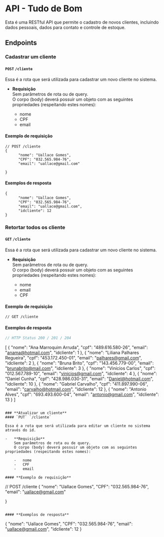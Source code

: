 # API - Tudo de Bom

Esta é uma RESTful API que permite o cadastro de novos clientes, incluindo dados pessoais, dados para contato e controle de estoque.

## **Endpoints**

### **Cadastrar um cliente**
#### `POST` `/cliente`

Essa é a rota que será utilizada para cadastrar um novo cliente no sistema.

-   **Requisição**  
    Sem parâmetros de rota ou de query.  
    O corpo (body) deverá possuir um objeto com as seguintes propriedades (respeitando estes nomes):

    -   nome
    -   CPF
    -   email

#### **Exemplo de requisição**

```
// POST /cliente
{
      "nome": "Uallace Gomes",
      "CPF": "032.565.984-76",
      "email": "uallace@gmail.com"
      
}
```

#### **Exemplos de resposta**

```
{
      "nome": "Uallace Gomes",
      "CPF": "032.565.984-76",
      "email": "uallace@gmail.com",
      "idcliente": 12
}
```

### **Retortar todos os cliente**
#### `GET` `/cliente`

Essa é a rota que será utilizada para cadastrar um novo cliente no sistema.

-   **Requisição**  
    Sem parâmetros de rota ou de query.  
    O corpo (body) deverá possuir um objeto com as seguintes propriedades (respeitando estes nomes):

    -   nome
    -   email
    -   CPF

#### **Exemplo de requisição**

```
// GET /cliente

```

#### **Exemplos de resposta**

```javascript
// HTTP Status 200 / 201 / 204

```
[
    {
        "nome": "Ana Marroquim Arruda",
        "cpf": "489.616.580-26",
        "email": "anama@hotmail.com",
        "idcliente": 1
    },
    {
        "nome": "Liliana Palhares Regueira",
        "cpf": "453.172.450-01",
        "email": "palhares@gmail.com",
        "idcliente": 2
    },
    {
        "nome": "Bruna Brito",
        "cpf": "143.456.779-00",
        "email": "brunabrito@mail.com",
        "idcliente": 3
    },
    {
        "nome": "Vinícios Carlos",
        "cpf": "012.567.789-10",
        "email": "vinicios@gmail.com",
        "idcliente": 4
    },
    {
        "nome": "Daniel Cunha",
        "cpf": "428.986.030-31",
        "email": "Daniel@hotmail.com",
        "idcliente": 10
    },
    {
        "nome": "Gabriel Carvalho",
        "cpf": "411.897.990-06",
        "email": "carvalho@hotmail.com",
        "idcliente": 12
    },
    {
        "nome": "Antonio Alves",
        "cpf": "693.493.600-04",
        "email": "antonio@gmail.com",
        "idcliente": 13
    }
] 

```
   
### **Atualizar um cliente**
#### `PUT` `/cliente`

Essa é a rota que será utilizada para editar um cliente no sistema através do id.

-   **Requisição**  
    Sem parâmetros de rota ou de query.  
    O corpo (body) deverá possuir um objeto com as seguintes propriedades (respeitando estes nomes):

    -   nome
    -   CPF
    -   email

#### **Exemplo de requisição**

```
// POST /cliente
{
      "nome": "Uallace Gomes",
      "CPF": "032.565.984-76",
      "email": "uallace@gmail.com"
      
}
```

#### **Exemplos de resposta**

```
{
      "nome": "Uallace Gomes",
      "CPF": "032.565.984-76",
      "email": "uallace@gmail.com",
      "idcliente": 12
}
```
